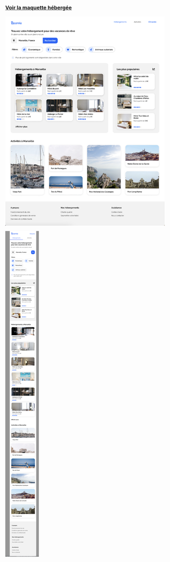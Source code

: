 ### [Voir la maquette hébergée](https://hebergement-marseille.web.app/)  
![format desktop](./public/images/desktop.png)

![format desktop](./public/images/mobile.png)